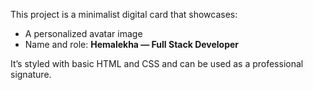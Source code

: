 This project is a minimalist digital card that showcases:

- A personalized avatar image
- Name and role: **Hemalekha — Full Stack Developer**

It’s styled with basic HTML and CSS and can be used as a professional signature.
